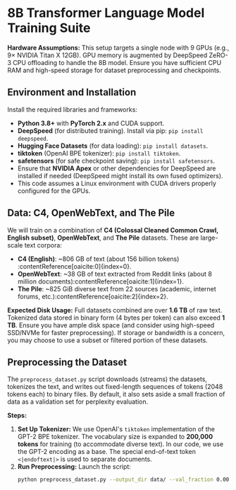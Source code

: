 # 8B Transformer Language Model Training Suite

**Hardware Assumptions:** This setup targets a single node with 9 GPUs (e.g., 9× NVIDIA Titan X 12GB). GPU memory is augmented by DeepSpeed ZeRO-3 CPU offloading to handle the 8B model. Ensure you have sufficient CPU RAM and high-speed storage for dataset preprocessing and checkpoints.

## Environment and Installation

Install the required libraries and frameworks:

- **Python 3.8+** with **PyTorch 2.x** and CUDA support.
- **DeepSpeed** (for distributed training). Install via pip: `pip install deepspeed`.
- **Hugging Face Datasets** (for data loading): `pip install datasets`.
- **tiktoken** (OpenAI BPE tokenizer): `pip install tiktoken`.
- **safetensors** (for safe checkpoint saving): `pip install safetensors`.
- Ensure that **NVIDIA Apex** or other dependencies for DeepSpeed are installed if needed (DeepSpeed might install its own fused optimizers).
- This code assumes a Linux environment with CUDA drivers properly configured for the GPUs.

## Data: C4, OpenWebText, and The Pile

We will train on a combination of **C4 (Colossal Cleaned Common Crawl, English subset)**, **OpenWebText**, and **The Pile** datasets. These are large-scale text corpora:
- **C4 (English)**: ~806 GB of text (about 156 billion tokens)&#8203;:contentReference[oaicite:0]{index=0}.
- **OpenWebText**: ~38 GB of text extracted from Reddit links (about 8 million documents)&#8203;:contentReference[oaicite:1]{index=1}.
- **The Pile**: ~825 GiB diverse text from 22 sources (academic, internet forums, etc.)&#8203;:contentReference[oaicite:2]{index=2}.

**Expected Disk Usage:** Full datasets combined are over **1.6 TB** of raw text. Tokenized data stored in binary form (4 bytes per token) can also exceed **1 TB**. Ensure you have ample disk space (and consider using high-speed SSD/NVMe for faster preprocessing). If storage or bandwidth is a concern, you may choose to use a subset or filtered portion of these datasets.

## Preprocessing the Dataset

The `preprocess_dataset.py` script downloads (streams) the datasets, tokenizes the text, and writes out fixed-length sequences of tokens (2048 tokens each) to binary files. By default, it also sets aside a small fraction of data as a validation set for perplexity evaluation.

**Steps:**
1. **Set Up Tokenizer:** We use OpenAI's `tiktoken` implementation of the GPT-2 BPE tokenizer. The vocabulary size is expanded to **200,000 tokens** for training (to accommodate diverse text). In our code, we use the GPT-2 encoding as a base. The special end-of-text token `<|endoftext|>` is used to separate documents.
2. **Run Preprocessing:** Launch the script:
   ```bash
   python preprocess_dataset.py --output_dir data/ --val_fraction 0.001 --seed 0
